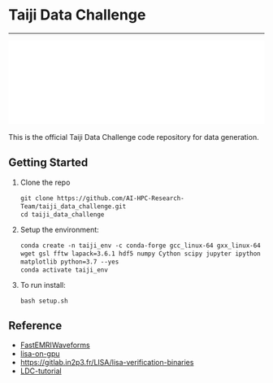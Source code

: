 # Taiji Data Challenge
---
![Taiji|500](images/tj-small-white-logo.png)

This is the official Taiji Data Challenge code repository for data generation.

## Getting Started
1. Clone the repo
	```
	git clone https://github.com/AI-HPC-Research-Team/taiji_data_challenge.git
	cd taiji_data_challenge
	```

2. Setup the environment:
	```
	conda create -n taiji_env -c conda-forge gcc_linux-64 gxx_linux-64 wget gsl fftw lapack=3.6.1 hdf5 numpy Cython scipy jupyter ipython  matplotlib python=3.7 --yes
	conda activate taiji_env
	```
4. To run install:
	```
	bash setup.sh
	```
## Reference
- [FastEMRIWaveforms](https://github.com/BlackHolePerturbationToolkit/FastEMRIWaveforms)
-  [lisa-on-gpu](https://github.com/mikekatz04/lisa-on-gpu)
-  https://gitlab.in2p3.fr/LISA/lisa-verification-binaries
-  [LDC-tutorial](https://github.com/mikekatz04/LDC-waveform-generation-tutorial)


